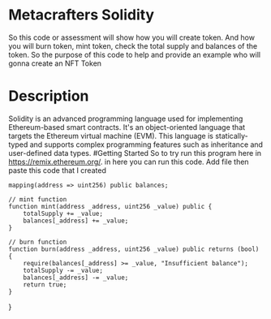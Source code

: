 # Metacrafters Solidity
So this code or assessment will show how you will create token. And how you will burn token, mint token, check the total supply and balances of the token. So the purpose of this code to help and provide an example who will gonna create an NFT Token
# Description
Solidity is an advanced programming language used for implementing Ethereum-based smart contracts. It's an object-oriented language that targets the Ethereum virtual machine (EVM). This language is statically-typed and supports complex programming features such as inheritance and user-defined data types.
#Getting Started
So to try run this program here in https://remix.ethereum.org/. in here you can run this code. Add file then paste this code that I created



    mapping(address => uint256) public balances;

    // mint function
    function mint(address _address, uint256 _value) public {
        totalSupply += _value;
        balances[_address] += _value;
    }

    // burn function
    function burn(address _address, uint256 _value) public returns (bool) {
        require(balances[_address] >= _value, "Insufficient balance");
        totalSupply -= _value;
        balances[_address] -= _value;
        return true;
    }
}
